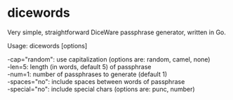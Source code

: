 dicewords
========
  
Very simple, straightforward DiceWare passphrase generator, written in Go.  
  
Usage: dicewords [options]  
  
  -cap="random": use capitalization (options are: random, camel, none)  
  -len=5: length (in words, default 5) of passphrase  
  -num=1: number of passphrases to generate (default 1)  
  -spaces="no": include spaces between words of passphrase  
  -special="no": include special chars (options are: punc, number)  

